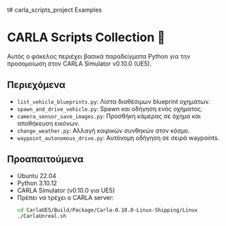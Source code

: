  t# carla_scripts_project
Εxamples

# CARLA Scripts Collection 🚗

Αυτός ο φάκελος περιέχει βασικά παραδείγματα Python για την προσομοίωση στον CARLA Simulator v0.10.0 (UE5).

## Περιεχόμενα

- `list_vehicle_blueprints.py`: Λίστα διαθέσιμων blueprint οχημάτων.
- `spawn_and_drive_vehicle.py`: Spawn και οδήγηση ενός οχήματος.
- `camera_sensor_save_images.py`: Προσθήκη κάμερας σε όχημα και αποθήκευση εικόνων.
- `change_weather.py`: Αλλαγή καιρικών συνθηκών στον κόσμο.
- `waypoint_autonomous_drive.py`: Αυτόνομη οδήγηση σε σειρά waypoints.

## Προαπαιτούμενα

- Ubuntu 22.04  
- Python 3.10.12  
- CARLA Simulator (v0.10.0 για UE5)  
- Πρέπει να τρέχει ο CARLA server:  
  ```bash
  cd CarlaUE5/Build/Package/Carla-0.10.0-Linux-Shipping/Linux
  ./CarlaUnreal.sh
